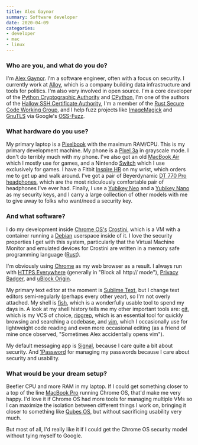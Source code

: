 ```yaml
---
title: Alex Gaynor
summary: Software developer
date: 2020-04-09
categories:
- developer
- mac
- linux
---
```


### Who are you, and what do you do?

I'm [Alex Gaynor](https://alexgaynor.net/ "Alex's website."). I'm a software engineer, often with a focus on security. I currently work at [Alloy](https://alloy.us/ "A non-profit building political web tools."), which is a company building data infrastructure and tools for politics. I'm also very involved in open source. I'm a core developer of the [Python Cryptographic Authority](https://github.com/pyca/ "The PCA on GitHub.") and [CPython][python], I'm one of the authors of the [Hallow SSH Certificate Authority][hallow], I'm a member of the [Rust Secure Code Working Group](https://github.com/rust-secure-code/wg "The Rust secure code group on GitHub."), and I help fuzz projects like [ImageMagick][] and [GnuTLS][] via Google's [OSS-Fuzz][].

### What hardware do you use?

My primary laptop is a [Pixelbook][] with the maximum RAM/CPU. This is my primary development machine. My phone is a [Pixel 3a][pixel-3a] in grayscale mode. I don't do terribly much with my phone. I've also got an old [MacBook Air][macbook-air] which I mostly use for games, and a Nintendo [Switch][switch.2] which I use exclusively for games. I have a Fitbit [Inspire HR][inspire-hr] on my wrist, which orders me to get up and walk around. I've got a pair of Beyerdynamic [DT 770 Pro headphones][dt-770-pro], which are the most ridiculously comfortable pair of headphones I've ever had. Finally, I use a [Yubikey Neo][yubikey-neo] and a [Yubikey Nano][yubikey-nano] as my security keys, and I carry a large collection of other models with me to give away to folks who want/need a security key.

### And what software?

I do my development inside [Chrome OS's][chrome-os] [Crostini][], which is a VM with a container running a [Debian][] userspace inside of it. I love the security properties I get with this system, particularly that the Virtual Machine Monitor and emulated devices for Crostini are written in a memory safe programming language ([Rust][]).

I'm obviously using [Chrome][] as my web browser as a result. I always run with [HTTPS Everywhere][https-everywhere] (generally in "Block all http:// mode"), [Privacy Badger][privacy-badger], and [uBlock Origin][ublock-origin].

My primary text editor at the moment is [Sublime Text][sublime-text], but I change text editors semi-regularly (perhaps every other year), so I'm not overly attached. My shell is [fish][], which is a wonderfully usable tool to spend my days in. A look at my shell history tells me my other important tools are: [git][], which is my VCS of choice, [ripgrep][], which is an essential tool for quickly browsing and searching a codebase, and [vim][], which I occasionally use for lightweight code reading and even more occasional editing (as a friend of mine once observed, "Sometimes Alex accidentally opens vim").

My default messaging app is [Signal][], because I care quite a bit about security. And [1Password][] for managing my passwords because I care about security and usability.

### What would be your dream setup?

Beefier CPU and more RAM in my laptop. If I could get something closer to a top of the line [MacBook Pro][macbook-pro] running Chrome OS, that'd make me very happy. I'd love it if Chrome OS had more tools for managing multiple VMs so I can maximize the isolation between different things I work on, bringing it closer to something like [Qubes OS][qubes-os], but without sacrificing usability very much.

But most of all, I'd really like it if I could get the Chrome OS security model without tying myself to Google.

[1password]: https://1password.com "Password management software for Mac OS X."
[chrome-os]: https://en.wikipedia.org/wiki/Chrome_OS "A Linux distribution for running web applications."
[chrome]: https://www.google.com/intl/en/chrome/browser/ "A WebKit-based browser, where each tab runs in its own thread."
[crostini]: https://chromium.googlesource.com/chromiumos/docs/+/master/containers_and_vms.md#Crostini "A VM environment for Chrome OS."
[debian]: https://www.debian.org/ "A Linux distribution."
[dt-770-pro]: https://north-america.beyerdynamic.com/shop/hah/headphones-and-headsets/studio-and-stage/studio-headphones/dt-770-pro.html "Closed headphones."
[fish]: http://fishshell.com/ "A command-line shell."
[git]: https://git-scm.com/ "A version control system."
[gnutls]: https://en.wikipedia.org/wiki/GnuTLS "An SSL/TLS implementation."
[hallow]: https://github.com/hallowauth/hallow/ "An OpenSSH certificate authority for AWS."
[https-everywhere]: https://www.eff.org/https-everywhere/ "A browser extension for ensuring secure web browsing."
[imagemagick]: http://www.imagemagick.org/script/index.php "Image editing and converting software."
[inspire-hr]: https://www.fitbit.com/us/products/trackers/inspire "A fitness tracker."
[macbook-air]: https://www.apple.com/macbook-air/ "A very thin laptop."
[macbook-pro]: https://www.apple.com/macbook-pro/ "A laptop."
[oss-fuzz]: https://github.com/google/oss-fuzz/ "A code fuzzing toolp."
[pixel-3a]: https://en.wikipedia.org/wiki/Pixel_3a "A 5.6 inch Android smartphone."
[pixelbook]: https://store.google.com/us/product/google_pixelbook "A 12.3 inch Chromebook."
[privacy-badger]: https://www.eff.org/privacybadger "A browser extension for blocking trackers and ads."
[python]: https://www.python.org/ "An interpreted scripting language."
[qubes-os]: https://en.wikipedia.org/wiki/Qubes_OS "A Linux distro focused on security."
[ripgrep]: https://github.com/BurntSushi/ripgrep "A tool for searching directories via regular expressions."
[rust]: https://www.rust-lang.org/en-US/ "A programming language."
[signal]: https://en.wikipedia.org/wiki/Signal_%28software%29 "An encrypted messaging service."
[sublime-text]: http://www.sublimetext.com/ "A coder's text editor."
[switch.2]: https://www.nintendo.com/switch/ "A gaming console."
[ublock-origin]: https://en.wikipedia.org/wiki/UBlock_Origin "A browser extension for blocking elements on the web."
[vim]: https://www.vim.org/ "A command-line text editor."
[yubikey-nano]: https://www.yubico.com/product/yubikey-5-nano/ "A USB-based tool for generating one-time passwords."
[yubikey-neo]: https://www.yubico.com/products/yubikey-hardware/yubikey-neo/ "A USB-based tool for generating one-time passwords."
